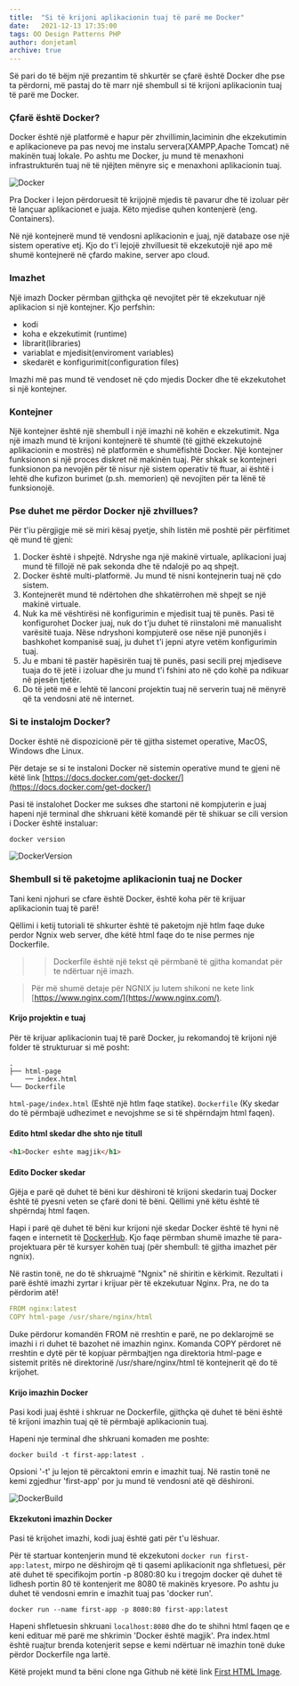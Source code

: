 ```yaml
---
title:  "Si të krijoni aplikacionin tuaj të parë me Docker"
date:   2021-12-13 17:35:00
tags: OO Design Patterns PHP
author: donjetaml
archive: true
---
```


Së pari do të bëjm një prezantim të shkurtër se çfarë është Docker dhe pse ta përdorni, më pastaj do të marr një shembull si të krijoni aplikacionin tuaj të parë me Docker.

### Çfarë është Docker?
Docker është një platformë e hapur për zhvillimin,laciminin dhe ekzekutimin e aplikacioneve pa pas nevoj me instalu servera(XAMPP,Apache Tomcat) në makinën tuaj lokale. Po ashtu me Docker, ju mund të menaxhoni infrastrukturën tuaj në të njëjten mënyre siç e menaxhoni aplikacionin tuaj.

![Docker](../assets/images/docker.png)

Pra Docker i lejon përdoruesit të krijojnë mjedis të pavarur dhe të izoluar për të lançuar aplikacionet e juaja. Këto mjedise quhen kontenjerë (eng. Containers).

Në një kontejnerë mund të vendosni aplikacionin e juaj, një databaze ose një sistem operative etj. Kjo do t'i lejojë zhvilluesit të ekzekutojë një apo më shumë kontejnerë në çfardo makine, server apo cloud.

### Imazhet

Një imazh Docker përmban gjithçka që nevojitet për të ekzekutuar një aplikacion si një kontejner. Kjo perfshin:
- kodi
- koha e ekzekutimit (runtime)
- librarit(libraries)
- variablat e mjedisit(enviroment variables)
- skedarët e konfigurimit(configuration files)

Imazhi më pas mund të vendoset në çdo mjedis Docker dhe të ekzekutohet si një kontejner.

### Kontejner
Një kontejner është një shembull i një imazhi në kohën e ekzekutimit. Nga një imazh mund të krijoni kontejnerë të shumtë (të gjithë ekzekutojnë aplikacionin e mostrës) në platformën e shumëfishtë Docker.
Një kontejner funksionon si një proces diskret në makinën tuaj. Për shkak se kontejneri funksionon pa nevojën për të nisur një sistem operativ të ftuar, ai është i lehtë dhe kufizon burimet (p.sh. memorien) që nevojiten për ta lënë të funksionojë.

### Pse duhet me përdor Docker një zhvillues?

Për t'iu përgjigje më së miri kësaj pyetje, shih listën më poshtë për përfitimet që mund të gjeni:

1. Docker është i shpejtë. Ndryshe nga një makinë virtuale, aplikacioni juaj mund të fillojë në pak sekonda dhe të ndalojë po aq shpejt.
2. Docker është multi-platformë. Ju mund të nisni kontejnerin tuaj në çdo sistem.
3. Kontejnerët mund të ndërtohen dhe shkatërrohen më shpejt se një makinë virtuale.
4. Nuk ka më vështirësi në konfigurimin e mjedisit tuaj të punës. Pasi të konfigurohet Docker juaj, nuk do t'ju duhet të riinstaloni më manualisht varësitë tuaja. Nëse ndryshoni kompjuterë ose nëse një punonjës i bashkohet kompanisë suaj, ju duhet t'i jepni atyre vetëm konfigurimin tuaj.
5. Ju e mbani të pastër hapësirën tuaj të punës, pasi secili prej mjediseve tuaja do të jetë i izoluar dhe ju mund t'i fshini ato në çdo kohë pa ndikuar në pjesën tjetër.
6. Do të jetë më e lehtë të lanconi projektin tuaj në serverin tuaj në mënyrë që ta vendosni atë në internet.

### Si te instalojm Docker?

Docker është në dispozicionë për të gjitha sistemet operative, MacOS, Windows dhe Linux.

Për detaje se si te instaloni Docker në sistemin operative mund te gjeni në këtë link [https://docs.docker.com/get-docker/](https://docs.docker.com/get-docker/)

Pasi të instalohet Docker me sukses dhe startoni në kompjuterin e juaj hapeni një terminal dhe shkruani këtë komandë për të shikuar se cili version i Docker është instaluar:

```bash
docker version
```
![DockerVersion](../assets/images/docker-version.png)

### Shembull si të paketojme aplikacionin tuaj ne Docker

Tani keni njohuri se cfare është Docker, është koha për të krijuar aplikacionin tuaj të parë!

Qëllimi i ketij tutoriali të shkurter është të paketojm një htlm faqe duke perdor Ngnix web server, dhe këtë html faqe do te nise permes nje Dockerfile.

>> Dockerfile është një tekst që përmbanë të gjitha komandat për te ndërtuar një imazh.

> Për më shumë detaje për NGNIX ju lutem shikoni ne kete link [https://www.nginx.com/](https://www.nginx.com/).

#### Krijo projektin e tuaj

Për të krijuar aplikacionin tuaj të parë Docker, ju rekomandoj të krijoni një folder të strukturuar si më posht:

```
.
├── html-page
    ── index.html
└── Dockerfile
```

`html-page/index.html` (Eshtë një htlm faqe statike).
`Dockerfile` (Ky skedar do të përmbajë udhezimet e nevojshme se si të shpërndajm html faqen).

#### Edito html skedar dhe shto nje titull

```html
<h1>Docker eshte magjik</h1>
```

#### Edito Docker skedar
Gjëja e parë që duhet të bëni kur dëshironi të krijoni skedarin tuaj Docker është të pyesni veten se çfarë doni të bëni. Qëllimi ynë këtu është të shpërndaj html faqen.

Hapi i parë që duhet të bëni kur krijoni një skedar Docker është të hyni në faqen e internetit të [DockerHub](https://hub.docker.com/). Kjo faqe përmban shumë imazhe të para-projektuara për të kursyer kohën tuaj (për shembull: të gjitha imazhet për ngnix).

Në rastin tonë, ne do të shkruajmë "Ngnix" në shiritin e kërkimit. Rezultati i parë është imazhi zyrtar i krijuar për të ekzekutuar Nginx. Pra, ne do ta përdorim atë!

```yaml
FROM nginx:latest 
COPY html-page /usr/share/nginx/html 
```

Duke përdorur komandën FROM në rreshtin e parë, ne po deklarojmë se imazhi i ri duhet të bazohet në imazhin nginx.
Komanda COPY përdoret në rreshtin e dytë për të kopjuar përmbajtjen nga direktoria html-page e sistemit pritës në direktorinë /usr/share/nginx/html të kontejnerit që do të krijohet.

#### Krijo imazhin Docker
Pasi kodi juaj është i shkruar ne Dockerfile, gjithçka që duhet të bëni është të krijoni imazhin tuaj që të përmbajë aplikacionin tuaj.

Hapeni nje terminal dhe shkruani komaden me poshte:

`docker build -t first-app:latest . `

Opsioni '-t' ju lejon të përcaktoni emrin e imazhit tuaj. Në rastin tonë ne kemi zgjedhur 'first-app' por ju mund të vendosni atë që dëshironi.

![DockerBuild](../assets/images/docker-build.png)

#### Ekzekutoni imazhin Docker
Pasi të krijohet imazhi, kodi juaj është gati për t'u lëshuar.

Për të startuar kontenjerin mund të ekzekutoni `docker run first-app:latest`, mirpo ne dëshirojm që ti qasemi aplikacionit nga shfletuesi, për atë duhet të specifikojm portin -p 8080:80 ku i tregojm docker që duhet të lidhesh portin 80 të kontenjerit me 8080 të makinës kryesore.
Po ashtu ju duhet të vendosni emrin e imazhit tuaj pas 'docker run'.

`docker run --name first-app -p 8080:80 first-app:latest`

Hapeni shfletuesin shkruani `localhost:8080` dhe do te shihni html faqen qe e keni edituar më parë me shkrimin 'Docker është magjik'.
Pra index.html është ruajtur brenda kotenjerit sepse e kemi ndërtuar në imazhin tonë duke përdor Dockerfile nga lartë.

Këtë projekt mund ta bëni clone nga Github në këtë link [First HTML Image](https://github.com/Programerat/first-html-image).